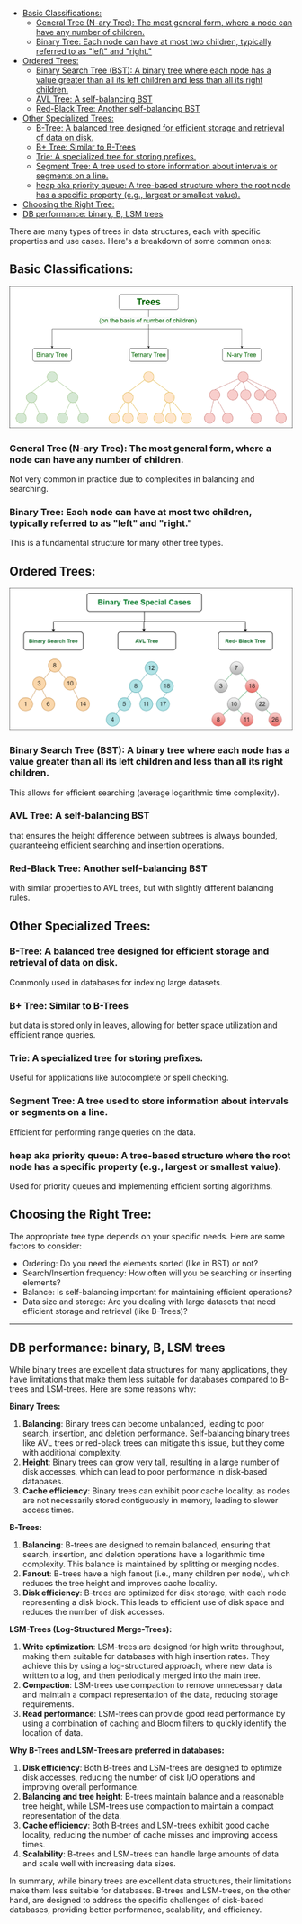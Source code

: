 - [Basic Classifications:](#basic-classifications)
  - [General Tree (N-ary Tree): The most general form, where a node can have any number of children.](#general-tree-n-ary-tree-the-most-general-form-where-a-node-can-have-any-number-of-children)
  - [Binary Tree: Each node can have at most two children, typically referred to as "left" and "right."](#binary-tree-each-node-can-have-at-most-two-children-typically-referred-to-as-left-and-right)
- [Ordered Trees:](#ordered-trees)
  - [Binary Search Tree (BST): A binary tree where each node has a value greater than all its left children and less than all its right children.](#binary-search-tree-bst-a-binary-tree-where-each-node-has-a-value-greater-than-all-its-left-children-and-less-than-all-its-right-children)
  - [AVL Tree: A self-balancing BST](#avl-tree-a-self-balancing-bst)
  - [Red-Black Tree: Another self-balancing BST](#red-black-tree-another-self-balancing-bst)
- [Other Specialized Trees:](#other-specialized-trees)
  - [B-Tree: A balanced tree designed for efficient storage and retrieval of data on disk.](#b-tree-a-balanced-tree-designed-for-efficient-storage-and-retrieval-of-data-on-disk)
  - [B+ Tree: Similar to B-Trees](#b-tree-similar-to-b-trees)
  - [Trie: A specialized tree for storing prefixes.](#trie-a-specialized-tree-for-storing-prefixes)
  - [Segment Tree: A tree used to store information about intervals or segments on a line.](#segment-tree-a-tree-used-to-store-information-about-intervals-or-segments-on-a-line)
  - [heap aka priority queue: A tree-based structure where the root node has a specific property (e.g., largest or smallest value).](#heap-aka-priority-queue-a-tree-based-structure-where-the-root-node-has-a-specific-property-eg-largest-or-smallest-value)
- [Choosing the Right Tree:](#choosing-the-right-tree)
- [DB performance: binary, B, LSM trees](#db-performance-binary-b-lsm-trees)


There are many types of trees in data structures, each with specific properties and use cases. Here's a breakdown of some common ones:

## Basic Classifications:

![trees](../../../../attachments/trees.png)

### General Tree (N-ary Tree): The most general form, where a node can have any number of children. 
Not very common in practice due to complexities in balancing and searching.

### Binary Tree: Each node can have at most two children, typically referred to as "left" and "right." 
This is a fundamental structure for many other tree types.

## Ordered Trees:

![ordered_trees](../../../../attachments/ordered_trees.png)

### Binary Search Tree (BST): A binary tree where each node has a value greater than all its left children and less than all its right children. 
This allows for efficient searching (average logarithmic time complexity).

### AVL Tree: A self-balancing BST 
that ensures the height difference between subtrees is always bounded, guaranteeing efficient searching and insertion operations.

### Red-Black Tree: Another self-balancing BST 
with similar properties to AVL trees, but with slightly different balancing rules.

## Other Specialized Trees:

### B-Tree: A balanced tree designed for efficient storage and retrieval of data on disk. 
Commonly used in databases for indexing large datasets.

### B+ Tree: Similar to B-Trees 
but data is stored only in leaves, allowing for better space utilization and efficient range queries.

### Trie: A specialized tree for storing prefixes. 
Useful for applications like autocomplete or spell checking.

### Segment Tree: A tree used to store information about intervals or segments on a line. 
Efficient for performing range queries on the data.

### heap aka priority queue: A tree-based structure where the root node has a specific property (e.g., largest or smallest value). 
Used for priority queues and implementing efficient sorting algorithms.

## Choosing the Right Tree:

The appropriate tree type depends on your specific needs. Here are some factors to consider:

- Ordering: Do you need the elements sorted (like in BST) or not?
- Search/Insertion frequency: How often will you be searching or inserting elements?
- Balance: Is self-balancing important for maintaining efficient operations?
- Data size and storage: Are you dealing with large datasets that need efficient storage and retrieval (like B-Trees)?

---

## DB performance: binary, B, LSM trees

While binary trees are excellent data structures for many applications, they have limitations that make them less suitable for databases compared to B-trees and LSM-trees. Here are some reasons why:

**Binary Trees:**

1. **Balancing**: Binary trees can become unbalanced, leading to poor search, insertion, and deletion performance. Self-balancing binary trees like AVL trees or red-black trees can mitigate this issue, but they come with additional complexity.
2. **Height**: Binary trees can grow very tall, resulting in a large number of disk accesses, which can lead to poor performance in disk-based databases.
3. **Cache efficiency**: Binary trees can exhibit poor cache locality, as nodes are not necessarily stored contiguously in memory, leading to slower access times.

**B-Trees:**

1. **Balancing**: B-trees are designed to remain balanced, ensuring that search, insertion, and deletion operations have a logarithmic time complexity. This balance is maintained by splitting or merging nodes.
2. **Fanout**: B-trees have a high fanout (i.e., many children per node), which reduces the tree height and improves cache locality.
3. **Disk efficiency**: B-trees are optimized for disk storage, with each node representing a disk block. This leads to efficient use of disk space and reduces the number of disk accesses.

**LSM-Trees (Log-Structured Merge-Trees):**

1. **Write optimization**: LSM-trees are designed for high write throughput, making them suitable for databases with high insertion rates. They achieve this by using a log-structured approach, where new data is written to a log, and then periodically merged into the main tree.
2. **Compaction**: LSM-trees use compaction to remove unnecessary data and maintain a compact representation of the data, reducing storage requirements.
3. **Read performance**: LSM-trees can provide good read performance by using a combination of caching and Bloom filters to quickly identify the location of data.

**Why B-Trees and LSM-Trees are preferred in databases:**

1. **Disk efficiency**: Both B-trees and LSM-trees are designed to optimize disk accesses, reducing the number of disk I/O operations and improving overall performance.
2. **Balancing and tree height**: B-trees maintain balance and a reasonable tree height, while LSM-trees use compaction to maintain a compact representation of the data.
3. **Cache efficiency**: Both B-trees and LSM-trees exhibit good cache locality, reducing the number of cache misses and improving access times.
4. **Scalability**: B-trees and LSM-trees can handle large amounts of data and scale well with increasing data sizes.

In summary, while binary trees are excellent data structures, their limitations make them less suitable for databases. B-trees and LSM-trees, on the other hand, are designed to address the specific challenges of disk-based databases, providing better performance, scalability, and efficiency.